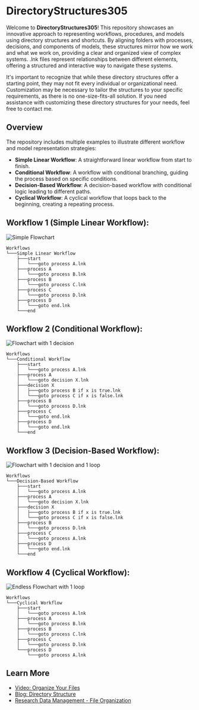 # DirectoryStructures305

Welcome to **DirectoryStructures305**! This repository showcases an innovative approach to representing workflows, procedures, and models using directory structures and shortcuts. By aligning folders with processes, decisions, and components of models, these structures mirror how we work and what we work on, providing a clear and organized view of complex systems. .lnk files represent relationships between different elements, offering a structured and interactive way to navigate these systems.

It's important to recognize that while these directory structures offer a starting point, they may not fit every individual or organizational need. Customization may be necessary to tailor the structures to your specific requirements, as there is no one-size-fits-all solution. If you need assistance with customizing these directory structures for your needs, feel free to contact me.


## Overview

The repository includes multiple examples to illustrate different workflow and model representation strategies:

- **Simple Linear Workflow**: A straightforward linear workflow from start to finish.
- **Conditional Workflow**: A workflow with conditional branching, guiding the process based on specific conditions.
- **Decision-Based Workflow**: A decision-based workflow with conditional logic leading to different paths.
- **Cyclical Workflow**: A cyclical workflow that loops back to the beginning, creating a repeating process.


## Workflow 1 (Simple Linear Workflow): 

![Simple Flowchart](https://github.com/user-attachments/assets/693e2f85-45df-42b6-a3c3-78cd8603f2d0)

```plaintext
Workflows
└───Simple Linear Workflow
    ├───start
    │   └───goto process A.lnk
    ├───process A
    │   └───goto process B.lnk
    ├───process B
    │   └───goto process C.lnk
    ├───process C
    │   └───goto process D.lnk
    ├───process D
    │   └───goto end.lnk
    └───end
```

## Workflow 2 (Conditional Workflow):

![Flowchart with 1 decision](https://github.com/user-attachments/assets/e6683b9e-2e1f-4c27-a45d-e3c2ae78f0c9)

```plaintext
Workflows
└───Conditional Workflow
    ├───start
    │   └───goto process A.lnk
    ├───process A
    │   └───goto decision X.lnk
    ├───decision X
    │   ├───goto process B if x is true.lnk
    │   └───goto process C if x is false.lnk
    ├───process B
    │   └───goto process D.lnk
    ├───process C
    │   └───goto end.lnk
    ├───process D
    │   └───goto end.lnk
    └───end

```

## Workflow 3 (Decision-Based Workflow):

![Flowchart with 1 decision and 1 loop](https://github.com/user-attachments/assets/f67d9494-f131-4855-a21e-8ede25c8a84d)

```plaintext
Workflows
└───Decision-Based Workflow
    ├───start
    │   └───goto process A.lnk
    ├───process A
    │   └───goto decision X.lnk
    ├───decision X
    │   ├───goto process B if x is true.lnk
    │   └───goto process C if x is false.lnk
    ├───process B
    │   └───goto process D.lnk
    ├───process C
    │   └───goto process A.lnk
    ├───process D
    │   └───goto end.lnk
    └───end
```

## Workflow 4 (Cyclical Workflow):

![Endless Flowchart with 1 loop](https://github.com/user-attachments/assets/c2332b68-2b52-454c-81e4-d020f206aa36)

```plaintext
Workflows
└───Cyclical Workflow
    ├───start
    │   └───goto process A.lnk
    ├───process A
    │   └───goto process B.lnk
    ├───process B
    │   └───goto process C.lnk
    ├───process C
    │   └───goto process D.lnk
    └───process D
        └───goto process A.lnk
```
## Learn More

- [Video: Organize Your Files](https://datamanagement.hms.harvard.edu/plan-design/directory-structure)
- [Blog: Directory Structure](https://dpbestflow.org/file-management/directory-structure)
- [Research Data Management - File Organization](https://guides.nyu.edu/data_management/file-org)
